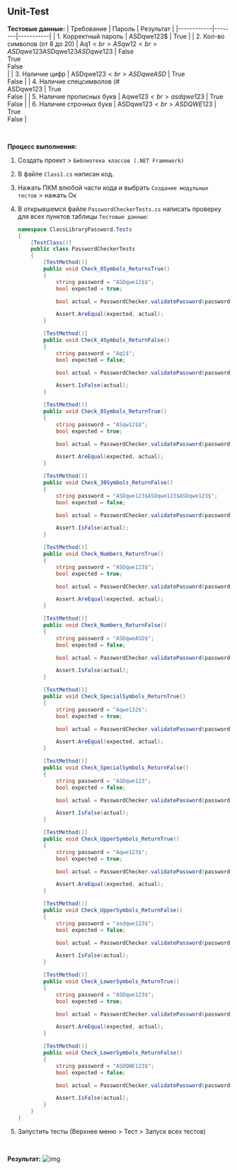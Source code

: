 ## Unit-Test

**Тестовые данные:**
| Требование | Пароль | Результат |
|------------|--------|-----------|
| 1. Корректный пароль | ASDqwe123$ | True |
| 2. Кол-во символов (от 8 до 20) | Aq1$<br>ASqw12$$<br>ASDqwe123$ASDqwe123$ASDqwe123$ | False<br>True<br>False<br> |
| 3. Наличие цифр | ASDqwe123$<br>ASDqweASD$ | True<br>False |
| 4. Наличие спецсимволов (#$%^&\_)| Aqwe132$<br>ASDqwe123 | True<br>False |
| 5. Наличие прописных букв | Aqwe123$<br>asdqwe123$ | True<br>False |
| 6. Наличие строчных букв | ASDqwe123$<br>ASDQWE123$ | True<br>False |

<br />

**Процесс выполнения:**
1. Создать проект > `Библиотека классов (.NET Framework)`

2. В файле `Class1.cs` написан код.

3. Нажать ПКМ влюбой части кода и выбрать `Создание модульных тестов` > нажать Ок

5. В открывшемся файле `PasswordCheckerTests.cs` написать проверку для всех пунктов таблицы `Тестовые данные`:
    ```c#
    namespace ClassLibraryPassword.Tests
    {
        [TestClass()]
        public class PasswordCheckerTests
        {
            [TestMethod()]
            public void Check_8Symbols_ReturnsTrue()
            {
                string password = "ASDqwe12$$";
                bool expected = true;

                bool actual = PasswordChecker.validatePassword(password);

                Assert.AreEqual(expected, actual);
            }

            [TestMethod()]
            public void Check_4Symbols_ReturnFalse()
            {
                string password = "Aq1$";
                bool expected = false;

                bool actual = PasswordChecker.validatePassword(password);

                Assert.IsFalse(actual);
            }

            [TestMethod()]
            public void Check_8Symbols_ReturnTrue()
            {
                string password = "ASqw12$$";
                bool expected = true;

                bool actual = PasswordChecker.validatePassword(password);

                Assert.AreEqual(expected, actual);
            }

            [TestMethod()]
            public void Check_30Symbols_ReturnFalse()
            {
                string password = "ASDqwe123$ASDqwe123$ASDqwe123$";
                bool expected = false;

                bool actual = PasswordChecker.validatePassword(password);

                Assert.IsFalse(actual);
            }

            [TestMethod()]
            public void Check_Numbers_ReturnTrue()
            {
                string password = "ASDqwe123$";
                bool expected = true;

                bool actual = PasswordChecker.validatePassword(password);

                Assert.AreEqual(expected, actual);
            }

            [TestMethod()]
            public void Check_Numbers_ReturnFalse()
            {
                string password = "ASDqweASD$";
                bool expected = false;

                bool actual = PasswordChecker.validatePassword(password);

                Assert.IsFalse(actual);
            }

            [TestMethod()]
            public void Check_SpecialSymbols_ReturnTrue()
            {
                string password = "Aqwe132$";
                bool expected = true;

                bool actual = PasswordChecker.validatePassword(password);

                Assert.AreEqual(expected, actual);
            }

            [TestMethod()]
            public void Check_SpecialSymbols_ReturnFalse()
            {
                string password = "ASDqwe123";
                bool expected = false;

                bool actual = PasswordChecker.validatePassword(password);

                Assert.IsFalse(actual);
            }

            [TestMethod()]
            public void Check_UpperSymbols_ReturnTrue()
            {
                string password = "Aqwe123$";
                bool expected = true;

                bool actual = PasswordChecker.validatePassword(password);

                Assert.AreEqual(expected, actual);
            }

            [TestMethod()]
            public void Check_UpperSymbols_ReturnFalse()
            {
                string password = "asdqwe123$";
                bool expected = false;

                bool actual = PasswordChecker.validatePassword(password);

                Assert.IsFalse(actual);
            }

            [TestMethod()]
            public void Check_LowerSymbols_ReturnTrue()
            {
                string password = "ASDqwe123$";
                bool expected = true;

                bool actual = PasswordChecker.validatePassword(password);

                Assert.AreEqual(expected, actual);
            }

            [TestMethod()]
            public void Check_LowerSymbols_ReturnFalse()
            {
                string password = "ASDQWE123$";
                bool expected = false;

                bool actual = PasswordChecker.validatePassword(password);

                Assert.IsFalse(actual);
            }
        }
    }
    ```

6. Запустить тесты (Верхнее меню > Тест > Запуск всех тестов)

<br />

**Результат:**
![img](https://github.com/MeoW-2020-2/Unit-Test/blob/main/Result.png "Результать выполненных тестов")
